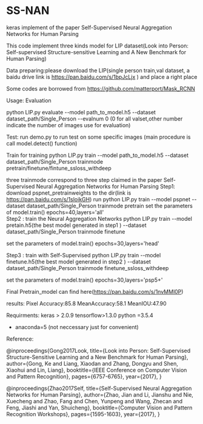# SS-NAN
keras implement of the paper Self-Supervised Neural Aggregation Networks for Human Parsing

This code implement three kinds model for LIP dataset(Look into Person: Self-supervised Structure-sensitive Learning and A New
Benchmark for Human Parsing)

Data preparing:please download the LIP(single person train,val dataset, a baidu drive link is https://pan.baidu.com/s/1bpJcLjx ) and place a right place

Some codes are borrowed from https://github.com/matterport/Mask_RCNN

Usage:
Evaluation

python LIP.py evaluate --model path_to_model.h5  --dataset  dataset_path/Single_Person --evalnum 0 (0 for all valset,other number indicate the number of images use for evaluation)

Test:
run demo.py to run test on some specific images (main procedure is call model.detect() function) 

Train
for training
python LIP.py train --model path_to_model.h5  --dataset  dataset_path/Single_Person  trainmode pretrain/finetune/fintune_ssloss_withdeep

three trainmode correspond to three step claimed in the paper Self-Supervised Neural Aggregation Networks for Human Parsing
Step1:
download pspnet_pretrainweights to the dir(link is https://pan.baidu.com/s/1sloikGH)
run
python LIP.py train --model pspnet  --dataset  dataset_path/Single_Person  trainmode pretrain
set the parameters of model.train()  epochs=40,layers='all'      
Step2 :
train the Neural Aggregation Networks
python LIP.py train --model pretain.h5(the best model generated in step1 )  --dataset  dataset_path/Single_Person  trainmode 
finetune

set the parameters of model.train()  epochs=30,layers='head'   

Step3 :
train with Self-Supervised 
python LIP.py train --model finetune.h5(the best model generated in step2 )  --dataset  dataset_path/Single_Person  trainmode finetune_ssloss_withdeep

set the parameters of model.train()  epochs=30,layers='psp5+'


Final Pretrain_model can find here(https://pan.baidu.com/s/1nvMMl0P)

results:
Pixel Accuracy:85.8   MeanAccuracy:58.1    MeanIOU:47.90


Requirments:
keras > 2.0.9
tensorflow>1.3.0
python =3.5.4
* anaconda=5 (not neccessary just for convenient)




Reference:

@inproceedings{Gong2017Look,
  title={Look into Person: Self-Supervised Structure-Sensitive Learning and a New Benchmark for Human Parsing},
  author={Gong, Ke and Liang, Xiaodan and Zhang, Dongyu and Shen, Xiaohui and Lin, Liang},
  booktitle={IEEE Conference on Computer Vision and Pattern Recognition},
  pages={6757-6765},
  year={2017},
}


@inproceedings{Zhao2017Self,
  title={Self-Supervised Neural Aggregation Networks for Human Parsing},
  author={Zhao, Jian and Li, Jianshu and Nie, Xuecheng and Zhao, Fang and Chen, Yunpeng and Wang, Zhecan and Feng, Jiashi and Yan, Shuicheng},
  booktitle={Computer Vision and Pattern Recognition Workshops},
  pages={1595-1603},
  year={2017},
}
